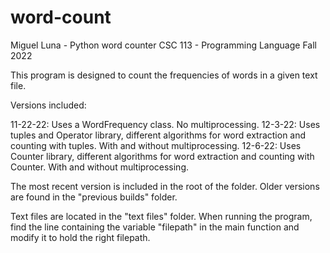# word-count
Miguel Luna - Python word counter
CSC 113 - Programming Language Fall 2022

This program is designed to count the frequencies of words in a given text file.

Versions included:

11-22-22: Uses a WordFrequency class. No multiprocessing.
12-3-22: Uses tuples and Operator library, different algorithms for word extraction and counting with tuples. With and without multiprocessing.
12-6-22: Uses Counter library, different algorithms for word extraction and counting with Counter. With and without multiprocessing.

The most recent version is included in the root of the folder. Older versions are found in the "previous builds" folder.

Text files are located in the "text files" folder. When running the program, find the line containing the variable "filepath" in the main function and
modify it to hold the right filepath. 
